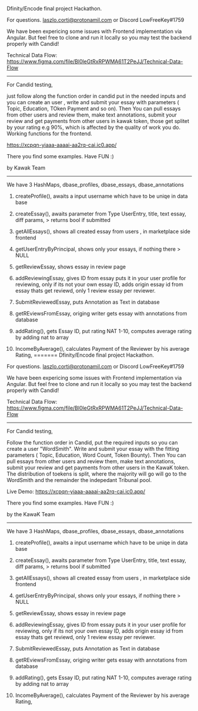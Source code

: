 
Dfinity/Encode final project Hackathon.

For questions. laszlo.corti@protonamil.com or Discord LowFreeKey#1759

We have been expericing some issues with Frontend implementation via Angular.
But feel free to clone and run it locally so you may test the backend properly with Candid!

Technical Data Flow: https://www.figma.com/file/Bl0leGtRxRPWMA61T2PeJJ/Technical-Data-Flow

---
For Candid testing,

just follow along the function order in candid put in the needed inputs and you can create an user , write and submit your essay with parameters ( Topic, Education, TOken Payment and so on).
Then You can pull essays from other users and review them, make text annotations, submit your review and get payments from other users in kawak token, those get splitet by your rating e.g 90%, which is affected by the quality of work you do.
Working functions for the frontend. 

https://xcpqn-yiaaa-aaaai-aa2rq-cai.ic0.app/

There you find some examples.
Have FUN :)

by Kawak Team
_________________


We have 3 HashMaps, dbase_profiles, dbase_essays, dbase_annotations


1. createProfile(), awaits a input username which have to be uniqe in data base
2. createEssay(), awaits parameter from Type UserEntry, title, text essay, diff params, > returns bool if submitted
3. getAllEssays(), shows all created essay from users , in marketplace side frontend
4. getUserEntryByPrincipal, shows only your essays, if nothing there > NULL

5. getReviewEssay, shows essay in review page
5. addReviewingEssay, gives ID from essay puts it in your user profile for reviewing, only if its not your own essay ID, adds origin essay id from essay thats get reviewd, only 1 review essay per reviewer.
5. SubmitReviewedEssay, puts Annotation as Text in database


6. getREviewsFromEssay, origing writer gets essay with annotations from database
6. addRating(), gets Essay ID, put rating NAT 1-10, computes average rating by adding nat to array
7. IncomeByAverage(), calculates Payment of the Reviewer by his average Rating, 
=======
Dfinity/Encode final project Hackathon.

For questions. laszlo.corti@protonamil.com or Discord LowFreeKey#1759

We have been expericing some issues with Frontend implementation via Angular.
But feel free to clone and run it locally so you may test the backend properly with Candid!

Technical Data Flow: https://www.figma.com/file/Bl0leGtRxRPWMA61T2PeJJ/Technical-Data-Flow

---
For Candid testing,

Follow the function order in Candid, put the required inputs so you can create a user "WordSmith". Write and submit your essay with the fitting parameters ( Topic, Education, Word Count, Token Bounty).
Then You can pull essays from other users and review them, make text annotations, submit your review and get payments from other users in the KawaK token. The distribution of toekens is split, where the majority will go will go to the WordSmith and the remainder the indepedant Tribunal pool. 


Live Demo:
https://xcpqn-yiaaa-aaaai-aa2rq-cai.ic0.app/

There you find some examples.
Have FUN :)

by the KawaK Team
_________________


We have 3 HashMaps, dbase_profiles, dbase_essays, dbase_annotations


1. createProfile(), awaits a input username which have to be uniqe in data base
2. createEssay(), awaits parameter from Type UserEntry, title, text essay, diff params, > returns bool if submitted
3. getAllEssays(), shows all created essay from users , in marketplace side frontend
4. getUserEntryByPrincipal, shows only your essays, if nothing there > NULL

5. getReviewEssay, shows essay in review page
5. addReviewingEssay, gives ID from essay puts it in your user profile for reviewing, only if its not your own essay ID, adds origin essay id from essay thats get reviewd, only 1 review essay per reviewer.
5. SubmitReviewedEssay, puts Annotation as Text in database


6. getREviewsFromEssay, origing writer gets essay with annotations from database
6. addRating(), gets Essay ID, put rating NAT 1-10, computes average rating by adding nat to array
7. IncomeByAverage(), calculates Payment of the Reviewer by his average Rating, 

